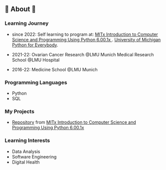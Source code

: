 ## 🌱 About 🔬

### Learning Journey

* since 2022: Self learning to program at:
[MITx Introduction to Computer Science and Programming Using Python 6.00.1x ](https://www.edx.org/course/introduction-to-computer-science-and-programming-7).
[University of Michigan Python for Everybody](https://www.coursera.org/specializations/python).

* 2021-22: Ovarian Cancer Research @LMU Munich Medical Research School @LMU Hospital
* 2016-22: Medicine School @LMU Munich

### Programming Languages 
* Python 
* SQL 

### My Projects
* [Repository](https://github.com/Karoline0097/Introduction-to-Computer-Science-and-Programming-Using-Python) from [MITx Introduction to Computer Science and Programming Using Python 6.00.1x ](https://www.edx.org/course/introduction-to-computer-science-and-programming-7)

### Learning Interests
* Data Analysis
* Software Engineering
* Digital Health









<!---
Karoline0097/Karoline0097 is a ✨ special ✨ repository because its `README.md` (this file) appears on your GitHub profile.
You can click the Preview link to take a look at your changes.
--->
